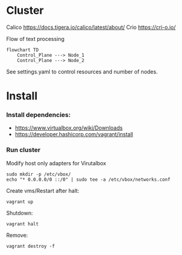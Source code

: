 # Cluster

Calico https://docs.tigera.io/calico/latest/about/
Crio https://cri-o.io/

Flow of text processing

```mermaid
flowchart TD
    Control_Plane ---> Node_1
    Control_Plane ---> Node_2
```

See settings.yaml to control resources and number of nodes.

# Install

### Install dependencies:
 - https://www.virtualbox.org/wiki/Downloads
 - https://developer.hashicorp.com/vagrant/install

### Run cluster

Modify host only adapters for Virutalbox

    sudo mkdir -p /etc/vbox/
    echo "* 0.0.0.0/0 ::/0" | sudo tee -a /etc/vbox/networks.conf

Create vms/Restart after halt:

    vagrant up

Shutdown:

    vagrant halt

Remove:

    vagrant destroy -f